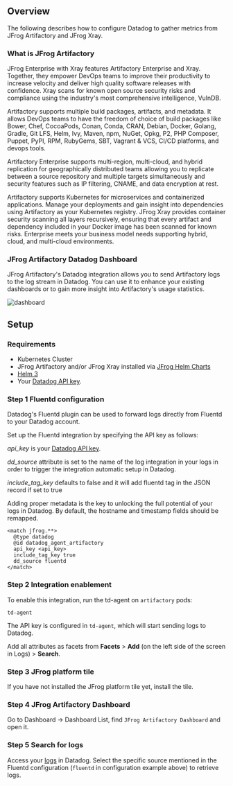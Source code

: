 

## Overview
The following describes how to configure Datadog to gather metrics from JFrog Artifactory and JFrog Xray.

### What is JFrog Artifactory
JFrog Enterprise with Xray features Artifactory Enterprise and Xray. Together, they empower DevOps teams to improve their productivity to increase velocity and deliver high quality software releases with confidence. Xray scans for known open source security risks and compliance using the industry's most comprehensive intelligence, VulnDB.

Artifactory supports multiple build packages, artifacts, and metadata. It allows DevOps teams to have the freedom of choice of build packages like Bower, Chef, CocoaPods, Conan, Conda, CRAN, Debian, Docker, Golang, Gradle, Git LFS, Helm, Ivy, Maven, npm, NuGet, Opkg, P2, PHP Composer, Puppet, PyPI, RPM, RubyGems, SBT, Vagrant & VCS, CI/CD platforms, and devops tools.

Artifactory Enterprise supports multi-region, multi-cloud, and hybrid replication for geographically distributed teams allowing you to replicate between a source repository and multiple targets simultaneously and security features such as IP filtering, CNAME, and data encryption at rest.

Artifactory supports Kubernetes for microservices and containerized applications. Manage your deployments and gain insight into dependencies using Artifactory as your Kubernetes registry. JFrog Xray provides container security scanning all layers recursively, ensuring that every artifact and dependency included in your Docker image has been scanned for known risks. Enterprise meets your business model needs supporting hybrid, cloud, and multi-cloud environments.

### JFrog Artifactory Datadog Dashboard

JFrog Artifactory's Datadog integration allows you to send Artifactory logs to the log stream in Datadog. You can use it to enhance your existing dashboards or to gain more insight into Artifactory's usage statistics.

![dashboard][3]

## Setup

### Requirements

* Kubernetes Cluster
* JFrog Artifactory and/or JFrog Xray installed via [JFrog Helm Charts][1]
* [Helm 3][2]
* Your [Datadog API key][4].

### Step 1 Fluentd configuration
Datadog's Fluentd plugin can be used to forward logs directly from Fluentd to your Datadog account.

Set up the Fluentd integration by specifying the API key as follows:

_api_key_ is your [Datadog API key][4].

_dd_source_ attribute is set to the name of the log integration in your logs in order to trigger the integration automatic setup in Datadog.

_include_tag_key_ defaults to false and it will add fluentd tag in the JSON record if set to true

Adding proper metadata is the key to unlocking the full potential of your logs in Datadog. By default, the hostname and timestamp fields should be remapped.

```
<match jfrog.**>
  @type datadog
  @id datadog_agent_artifactory
  api_key <api_key>
  include_tag_key true
  dd_source fluentd
</match>
```

### Step 2 Integration enablement

To enable this integration, run the td-agent on `artifactory` pods:

``` 
td-agent
```

The API key is configured in `td-agent`, which will start sending logs to Datadog. 

Add all attributes as facets from **Facets** > **Add** (on the left side of the screen in Logs) > **Search**.

### Step 3 JFrog platform tile 
If you have not installed the JFrog platform tile yet, install the tile.

### Step 4 JFrog Artifactory Dashboard
Go to Dashboard -> Dashboard List, find `JFrog Artifactory Dashboard` and open it.

### Step 5 Search for logs
Access your [logs][5] in Datadog. Select the specific source mentioned in the Fluentd configuration (`fluentd` in configuration example above) to retrieve logs.


[1]: https://github.com/jfrog/charts
[2]: https://helm.sh/
[3]: https://raw.githubusercontent.com/DataDog/integrations-extras/master/jfrog_platform/images/dashboard.png
[4]: https://app.datadoghq.com/account/settings#api
[5]: https://app.datadoghq.com/logs

